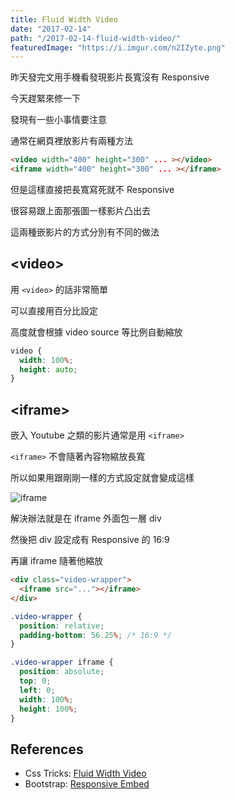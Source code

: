 ```yaml
---
title: Fluid Width Video
date: "2017-02-14"
path: "/2017-02-14-fluid-width-video/"
featuredImage: "https://i.imgur.com/n2IZyte.png"
---
```


昨天發完文用手機看發現影片長寬沒有 Responsive

今天趕緊來修一下

發現有一些小事情要注意

<!--more-->

通常在網頁裡放影片有兩種方法

```html
<video width="400" height="300" ... ></video>
<iframe width="400" height="300" ... ></iframe>
```

但是這樣直接把長寬寫死就不 Responsive

很容易跟上面那張圖一樣影片凸出去

這兩種嵌影片的方式分別有不同的做法

## \<video\>

用 `<video>` 的話非常簡單

可以直接用百分比設定

高度就會根據 video source 等比例自動縮放

```css
video {
  width: 100%;
  height: auto;
}
```
## \<iframe\>

嵌入 Youtube 之類的影片通常是用 `<iframe>`

`<iframe>` 不會隨著內容物縮放長寬

所以如果用跟剛剛一樣的方式設定就會變成這樣

![iframe](https://i.imgur.com/5ovTTT9.png)

解決辦法就是在 iframe 外面包一層 div

然後把 div 設定成有 Responsive 的 16:9

再讓 iframe 隨著他縮放

```html
<div class="video-wrapper">
  <iframe src="..."></iframe>
</div>
```

```css
.video-wrapper {
  position: relative;
  padding-bottom: 56.25%; /* 16:9 */
}

.video-wrapper iframe {
  position: absolute;
  top: 0;
  left: 0;
  width: 100%;
  height: 100%;
}
```

## References

- Css Tricks: [Fluid Width Video](https://css-tricks.com/NetMag/FluidWidthVideo/Article-FluidWidthVideo.php)
- Bootstrap: [Responsive Embed](https://getbootstrap.com/components/#responsive-embed)

